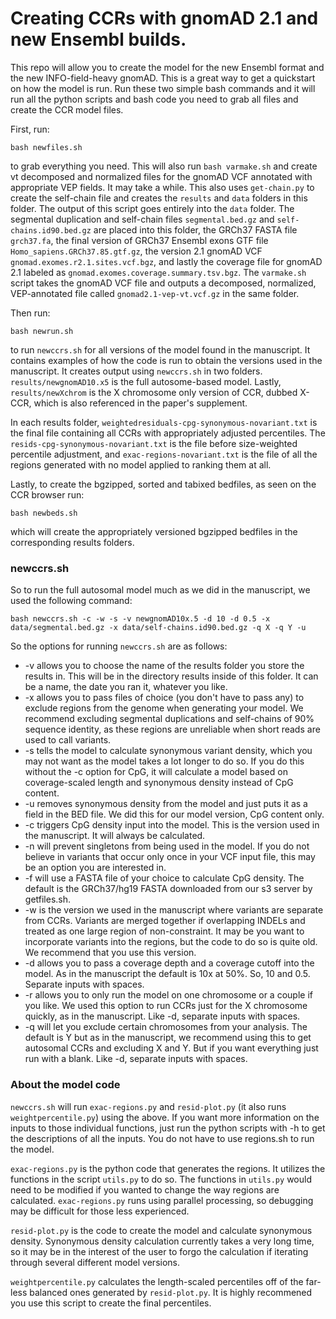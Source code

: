 Creating CCRs with gnomAD 2.1 and new Ensembl builds.
==============

This repo will allow you to create the model for the new Ensembl format and the new INFO-field-heavy gnomAD.  This is a great way to get a quickstart on how the model is run.  Run these two simple bash commands and it will run all the python scripts and bash code you need to grab all files and create the CCR model files.

First, run:
```
bash newfiles.sh
```
to grab everything you need.  This will also run `bash varmake.sh` and create vt decomposed and normalized files for the gnomAD VCF annotated with appropriate VEP fields.  It may take a while.  This also uses `get-chain.py` to create the self-chain file and creates the `results` and `data` folders in this folder.  The output of this script goes entirely into the `data` folder.  The segmental duplication and self-chain files `segmental.bed.gz` and `self-chains.id90.bed.gz` are placed into this folder, the GRCh37 FASTA file `grch37.fa`, the final version of GRCh37 Ensembl exons GTF file `Homo_sapiens.GRCh37.85.gtf.gz`, the version 2.1 gnomAD VCF `gnomad.exomes.r2.1.sites.vcf.bgz`, and lastly the coverage file for gnomAD 2.1 labeled as `gnomad.exomes.coverage.summary.tsv.bgz`.  The `varmake.sh` script takes the gnomAD VCF file and outputs a decomposed, normalized, VEP-annotated file called `gnomad2.1-vep-vt.vcf.gz` in the same folder.

Then run:
```
bash newrun.sh
```
to run `newccrs.sh` for all versions of the model found in the manuscript.  It contains examples of how the code is run to obtain the versions used in the manuscript.  It creates output using `newccrs.sh` in two folders.  `results/newgnomAD10.x5` is the full autosome-based model.  Lastly, `results/newXchrom` is the X chromosome only version of CCR, dubbed X-CCR, which is also referenced in the paper's supplement.

In each results folder, `weightedresiduals-cpg-synonymous-novariant.txt` is the final file containing all CCRs with appropriately adjusted percentiles.  The `resids-cpg-synonymous-novariant.txt` is the file before size-weighted percentile adjustment, and `exac-regions-novariant.txt` is the file of all the regions generated with no model applied to ranking them at all.

Lastly, to create the bgzipped, sorted and tabixed bedfiles, as seen on the CCR browser run:
```
bash newbeds.sh
```
which will create the appropriately versioned bgzipped bedfiles in the corresponding results folders.

### newccrs.sh

So to run the full autosomal model much as we did in the manuscript, we used the following command:
```
bash newccrs.sh -c -w -s -v newgnomAD10x.5 -d 10 -d 0.5 -x data/segmental.bed.gz -x data/self-chains.id90.bed.gz -q X -q Y -u
```
So the options for running `newccrs.sh` are as follows:

+ -v allows you to choose the name of the results folder you store the results in. This will be in the directory results inside of this folder. It can be a name, the date you ran it, whatever you like.
+ -x allows you to pass files of choice (you don't have to pass any) to exclude regions from the genome when generating your model.  We recommend excluding segmental duplications and self-chains of 90% sequence identity, as these regions are unreliable when short reads are used to call variants.
+ -s tells the model to calculate synonymous variant density, which you may not want as the model takes a lot longer to do so. If you do this without the -c option for CpG, it will calculate a model based on coverage-scaled length and synonymous density instead of CpG content.
+ -u removes synonymous density from the model and just puts it as a field in the BED file.  We did this for our model version, CpG content only.
+ -c triggers CpG density input into the model.  This is the version used in the manuscript.  It will always be calculated.
+ -n will prevent singletons from being used in the model.  If you do not believe in variants that occur only once in your VCF input file, this may be an option you are interested in.
+ -f will use a FASTA file of your choice to calculate CpG density.  The default is the GRCh37/hg19 FASTA downloaded from our s3 server by getfiles.sh. 
+ -w is the version we used in the manuscript where variants are separate from CCRs.  Variants are merged together if overlapping INDELs and treated as one large region of non-constraint.  It may be you want to incorporate variants into the regions, but the code to do so is quite old.  We recommend that you use this version.
+ -d allows you to pass a coverage depth and a coverage cutoff into the model.  As in the manuscript the default is 10x at 50%.  So, 10 and 0.5.  Separate inputs with spaces.
+ -r allows you to only run the model on one chromosome or a couple if you like.  We used this option to run CCRs just for the X chromosome quickly, as in the manuscript. Like -d, separate inputs with spaces.
+ -q will let you exclude certain chromosomes from your analysis.  The default is Y but as in the manuscript, we recommend using this to get autosomal CCRs and excluding X and Y.  But if you want everything just run with a blank.  Like -d, separate inputs with spaces.

### About the model code

`newccrs.sh` will run `exac-regions.py` and `resid-plot.py` (it also runs `weightpercentile.py`) using the above.  If you want more information on the inputs to those individual functions, just run the python scripts with -h to get the descriptions of all the inputs.  You do not have to use regions.sh to run the model.

`exac-regions.py` is the python code that generates the regions.  It utilizes the functions in the script `utils.py` to do so.  The functions in `utils.py` would need to be modified if you wanted to change the way regions are calculated.  `exac-regions.py` runs using parallel processing, so debugging may be difficult for those less experienced.

`resid-plot.py` is the code to create the model and calculate synonymous density.  Synonymous density calculation currently takes a very long time, so it may be in the interest of the user to forgo the calculation if iterating through several different model versions.

`weightpercentile.py` calculates the length-scaled percentiles off of the far-less balanced ones generated by `resid-plot.py`.  It is highly recommened you use this script to create the final percentiles.